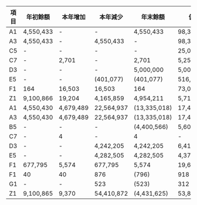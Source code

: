 | 項目 | 年初餘額 | 本年增加 | 本年減少 | 年末餘額 | 備註 |
|------|--------|--------|--------|--------|------|
| A1 | 4,550,433 | - | - | 4,550,433 | 98,363 |
| A3 | 4,550,433 | - | 4,550,433 | - | 98,363 |
| C5 | - | - | - | - | 25,085 |
| C7 | - | 2,701 | - | 2,701 | 5,253 |
| D3 | - | - | - | 5,000,000 | 5,000,000 |
| E5 | - | - | (401,077) | (401,077) | 516,896 |
| F1 | 164 | 16,503 | 16,503 | 164 | 73,045 |
| Z1 | 9,100,866 | 19,204 | 4,165,859 | 4,954,211 | 5,717,005 |
| A1 | 4,550,430 | 4,679,489 | 22,564,937 | (13,335,018) | 17,419,200 |
| A3 | 4,550,430 | 4,679,489 | 22,564,937 | (13,335,018) | 17,419,200 |
| B5 | - | - | - | (4,400,566) | 5,600,566 |
| C7 | - | 4 | - | 4 | - |
| D3 | - | - | 4,242,205 | 4,242,205 | 6,416,203 |
| E5 | - | - | 4,282,505 | 4,282,505 | 4,372,364 |
| F1 | 677,795 | 5,574 | 677,795 | 5,574 | 19,601,878 |
| F1 | 40 | 40 | 876 | (796) | 918 |
| G1 | - | - | 523 | (523) | 312 |
| Z1 | 9,100,865 | 9,370 | 54,410,872 | (4,431,625) | 53,830,641 |